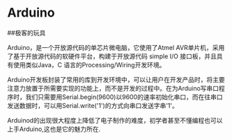 # Arduino

##极客的玩具

Arduino，是一个开放源代码的单芯片微电脑，它使用了Atmel AVR单片机，采用了基于开放源代码的软硬件平台，构建于开放源代码 simple I/O 接口板，并且具有使用类似Java，C 语言的Processing/Wiring开发环境。

Arduino开发板封装了常用的库到开发环境中，可以让用户在开发产品时，将主要注意力放置于所需要实现的功能上，而不是开发的过程中。在为Arduino写串口程序时，我们只需要用Serial.begin(9600)以9600的速率初始化串口，而在往串口发送数据时，可以用Serial.write('1')的方式向串口发送字串'1'。

Arduinod的出现很大程度上降低了电子制作的难度，初学者甚至不懂编程也可以上手Arduino,这也是它的魅力所在.
